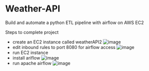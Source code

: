 # Weather-API
Build and automate a python ETL pipeline with airflow on AWS EC2


Steps to complete project
- create an EC2 instance called weatherAPI2
![image](https://github.com/jroberts2124/Weather-API/assets/61176037/83c0cdd1-a0da-4fd1-9249-6e932f64f2e6)
- edit inbound rules to port 8080 for airflow access
![image](https://github.com/jroberts2124/Weather-API/assets/61176037/4778d7d6-f290-42fd-a7cf-8378df59815a)
- run EC2 instance
- install ariflow
  ![image](https://github.com/jroberts2124/Weather-API/assets/61176037/ee11c3e2-2c59-460b-a6db-42da8de245b9)
- run apache airflow
![image](https://github.com/jroberts2124/Weather-API/assets/61176037/bfe4fde2-b7cf-4bdb-9252-71e8f37ad5ab)







  

  
